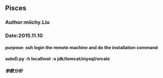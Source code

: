 ## Pisces

### Author:miichy.Liu
### Date:2015.11.10

#### purpose: ssh login the remote machine and do the installation command

#### autoD.py -h localhost -s jdk/tomcat/mysql/orcale

##### 参数分析

